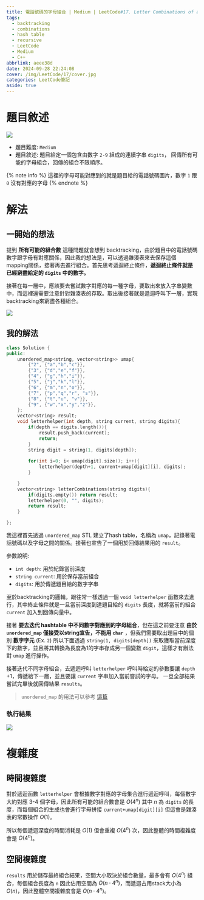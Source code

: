 ```yaml
---
title: 電話號碼的字母組合 | Medium | LeetCode#17. Letter Combinations of a Phone Number
tags:
  - backtracking
  - combinations
  - hash table
  - recursive
  - LeetCode
  - Medium
  - C++
abbrlink: aeee38d
date: 2024-09-28 22:24:08
cover: /img/LeetCode/17/cover.jpg
categories: LeetCode筆記
aside: true
---
```



# 題目敘述

![](/img/LeetCode/17/question.jpeg)

- 題目難度: `Medium`
- 題目敘述: 題目給定一個包含由數字 `2-9` 組成的連續字串 `digits`， 回傳所有可能的字母組合，回傳的組合不限順序。

{% note info %}
這裡的字母可能對應到的就是題目給的電話號碼圖片，數字 `1` 跟 `0` 沒有對應的字母
{% endnote %}

# 解法

## 一開始的想法

提到 **所有可能的組合數** 這種問題就會想到 backtracking，由於題目中的電話號碼數字跟字母有對應關係，因此我的想法是，可以透過雜湊表來去保存這個mapping關係，接著再去進行組合。首先思考遞迴終止條件，**遞迴終止條件就是已經窮盡給定的 `digits` 中的數字。**

接著在每一層中，應該要去嘗試數字對應的每一種字母，要取出來放入字串變數中，而這裡還需要注意針對雜湊表的存取。取出後接著就是遞迴呼叫下一層，實現backtracking來窮盡各種組合。

![](/img/LeetCode/17/algo.png)

## 我的解法

```cpp
class Solution {
public:
    unordered_map<string, vector<string>> umap{
        {"2", {"a","b","c"}},
        {"3", {"d","e","f"}},
        {"4", {"g","h","i"}},
        {"5", {"j","k","l"}},
        {"6", {"m","n","o"}},
        {"7", {"p","q","r", "s"}},
        {"8", {"t","u", "v"}},
        {"9", {"w","x","y","z"}},
    };
    vector<string> result;
    void letterhelper(int depth, string current, string digits){
        if(depth == digits.length()){
            result.push_back(current);
            return;
        }
        string digit = string(1, digits[depth]);
    
        for(int i=0; i< umap[digit].size(); i++){
            letterhelper(depth+1, current+umap[digit][i], digits);
        }

    }
    vector<string> letterCombinations(string digits){
        if(digits.empty()) return result;
        letterhelper(0, "", digits);
        return result;
    }

};
```

我這裡首先透過 `unordered_map` STL 建立了hash table，名稱為 `umap`，記錄著電話號碼以及字母之間的關係。接著也宣告了一個用於回傳結果用的 `result`。 

參數說明:
- `int depth`: 用於紀錄當前深度
- `string current`: 用於保存當前組合
- `digits`: 用於傳遞題目給的數字字串

至於backtracking的邏輯，跟往常一樣透過一個 `void letterhelper` 函數來去進行，其中終止條件就是一旦當前深度到達題目給的 `digits` 長度，就將當前的組合 `current` 加入到回傳向量中。

接著 **要去迭代 hashtable 中不同數字對應到的字母組合**，但在這之前要注意 **由於`unordered_map` 僅接受以string宣告，不能用 `char`** ，但我們需要取出題目中的個別 **數字字元** (Ex. `2`) 所以下面透過 `string(1, digits[depth])`   來取獲取當前深度下的數字，並且將其轉換為長度為1的字串存成另一個變數 `digit`，這樣才有辦法對 `umap` 進行操作。

接著迭代不同字母組合，去遞迴呼叫 `letterhelper` 呼叫時給定的參數要讓 `depth` +1，傳遞給下一層，並且要讓 `current` 字串加入當前嘗試的字母。 一旦全部結果嘗試完畢後就回傳結果 `results`。

> `unordered_map` 的用法可以參考 [這篇](https://notes.boshkuo.com/docs/C++/STL/unordered_map)

### 執行結果

![](/img/LeetCode/17/result.jpeg)

# 複雜度

## 時間複雜度

對於遞迴函數 `letterhelper` 會根據數字對應的字母集合進行遞迴呼叫，每個數字大約對應 3-4 個字母，因此所有可能的組合數會是 $O(4^{n})$ 其中 $n$ 為 `digits` 的長度，而每個組合的生成也會進行字母拼接 `current+umap[digit][i]` 但這會是雜湊表的常數操作 $O(1)$。

所以每個遞迴深度的時間消耗是 $O(1)$ 但會重複 $O(4^{n})$ 次，因此整體的時間複雜度會是 $O(4^{n})$。

## 空間複雜度

`results` 用於儲存最終組合結果，空間大小取決於組合數量，最多會有 $O(4^{n})$ 組合，每個組合長度為 `n` 因此佔用空間為 $O(n \cdot 4^{n})$，而遞迴占用stack大小為 $O(n)$，因此整體空間複雜度會是 $O(n \cdot 4^{n})$。
